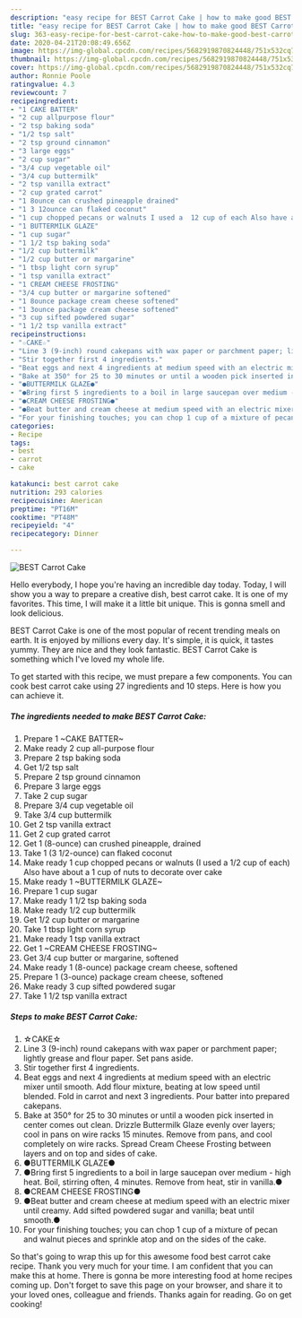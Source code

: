 ```yaml
---
description: "easy recipe for BEST Carrot Cake | how to make good BEST Carrot Cake"
title: "easy recipe for BEST Carrot Cake | how to make good BEST Carrot Cake"
slug: 363-easy-recipe-for-best-carrot-cake-how-to-make-good-best-carrot-cake
date: 2020-04-21T20:08:49.656Z
image: https://img-global.cpcdn.com/recipes/5682919870824448/751x532cq70/best-carrot-cake-recipe-main-photo.jpg
thumbnail: https://img-global.cpcdn.com/recipes/5682919870824448/751x532cq70/best-carrot-cake-recipe-main-photo.jpg
cover: https://img-global.cpcdn.com/recipes/5682919870824448/751x532cq70/best-carrot-cake-recipe-main-photo.jpg
author: Ronnie Poole
ratingvalue: 4.3
reviewcount: 7
recipeingredient:
- "1 CAKE BATTER"
- "2 cup allpurpose flour"
- "2 tsp baking soda"
- "1/2 tsp salt"
- "2 tsp ground cinnamon"
- "3 large eggs"
- "2 cup sugar"
- "3/4 cup vegetable oil"
- "3/4 cup buttermilk"
- "2 tsp vanilla extract"
- "2 cup grated carrot"
- "1 8ounce can crushed pineapple drained"
- "1 3 12ounce can flaked coconut"
- "1 cup chopped pecans or walnuts I used a  12 cup of each Also have about a 1 cup of nuts to decorate over cake"
- "1 BUTTERMILK GLAZE"
- "1 cup sugar"
- "1 1/2 tsp baking soda"
- "1/2 cup buttermilk"
- "1/2 cup butter or margarine"
- "1 tbsp light corn syrup"
- "1 tsp vanilla extract"
- "1 CREAM CHEESE FROSTING"
- "3/4 cup butter or margarine softened"
- "1 8ounce package cream cheese softened"
- "1 3ounce package cream cheese softened"
- "3 cup sifted powdered sugar"
- "1 1/2 tsp vanilla extract"
recipeinstructions:
- "☆CAKE☆"
- "Line 3 (9-inch) round cakepans with wax paper or parchment paper; lightly grease and flour paper. Set pans aside."
- "Stir together first 4 ingredients."
- "Beat eggs and next 4 ingredients at medium speed with an electric mixer until smooth. Add flour mixture, beating at low speed until blended. Fold in carrot and next 3 ingredients. Pour batter into prepared cakepans."
- "Bake at 350° for 25 to 30 minutes or until a wooden pick inserted in center comes out clean. Drizzle Buttermilk Glaze evenly over layers; cool in pans on wire racks 15 minutes. Remove from pans,  and cool completely on wire racks. Spread Cream Cheese Frosting between layers and on top and sides of cake."
- "●BUTTERMILK GLAZE●"
- "●Bring first 5 ingredients to a boil in large saucepan over medium - high heat. Boil, stirring often, 4 minutes. Remove from heat, stir in vanilla.●"
- "●CREAM CHEESE FROSTING●"
- "●Beat butter and cream cheese at medium speed with an electric mixer until creamy. Add sifted powdered sugar and vanilla; beat until smooth.●"
- "For your finishing touches; you can chop 1 cup of a mixture of pecan and walnut pieces and sprinkle atop and on the sides of the cake."
categories:
- Recipe
tags:
- best
- carrot
- cake

katakunci: best carrot cake 
nutrition: 293 calories
recipecuisine: American
preptime: "PT16M"
cooktime: "PT48M"
recipeyield: "4"
recipecategory: Dinner

---
```



![BEST Carrot Cake](https://img-global.cpcdn.com/recipes/5682919870824448/751x532cq70/best-carrot-cake-recipe-main-photo.jpg)

Hello everybody, I hope you're having an incredible day today. Today, I will show you a way to prepare a creative dish, best carrot cake. It is one of my favorites. This time, I will make it a little bit unique. This is gonna smell and look delicious.



BEST Carrot Cake is one of the most popular of recent trending meals on earth. It is enjoyed by millions every day. It's simple, it is quick, it tastes yummy. They are nice and they look fantastic. BEST Carrot Cake is something which I've loved my whole life.


To get started with this recipe, we must prepare a few components. You can cook best carrot cake using 27 ingredients and 10 steps. Here is how you can achieve it.

<!--inarticleads1-->

##### The ingredients needed to make BEST Carrot Cake:

1. Prepare 1 ~CAKE BATTER~
1. Make ready 2 cup all-purpose flour
1. Prepare 2 tsp baking soda
1. Get 1/2 tsp salt
1. Prepare 2 tsp ground cinnamon
1. Prepare 3 large eggs
1. Take 2 cup sugar
1. Prepare 3/4 cup vegetable oil
1. Take 3/4 cup buttermilk
1. Get 2 tsp vanilla extract
1. Get 2 cup grated carrot
1. Get 1 (8-ounce) can crushed pineapple, drained
1. Take 1 (3 1/2-ounce) can flaked coconut
1. Make ready 1 cup chopped pecans or walnuts (I used a  1/2 cup of each) Also have about a 1 cup of nuts to decorate over cake
1. Make ready 1 ~BUTTERMILK GLAZE~
1. Prepare 1 cup sugar
1. Make ready 1 1/2 tsp baking soda
1. Make ready 1/2 cup buttermilk
1. Get 1/2 cup butter or margarine
1. Take 1 tbsp light corn syrup
1. Make ready 1 tsp vanilla extract
1. Get 1 ~CREAM CHEESE FROSTING~
1. Get 3/4 cup butter or margarine, softened
1. Make ready 1 (8-ounce) package cream cheese, softened
1. Prepare 1 (3-ounce) package cream cheese, softened
1. Make ready 3 cup sifted powdered sugar
1. Take 1 1/2 tsp vanilla extract




<!--inarticleads2-->

##### Steps to make BEST Carrot Cake:

1. ☆CAKE☆
1. Line 3 (9-inch) round cakepans with wax paper or parchment paper; lightly grease and flour paper. Set pans aside.
1. Stir together first 4 ingredients.
1. Beat eggs and next 4 ingredients at medium speed with an electric mixer until smooth. Add flour mixture, beating at low speed until blended. Fold in carrot and next 3 ingredients. Pour batter into prepared cakepans.
1. Bake at 350° for 25 to 30 minutes or until a wooden pick inserted in center comes out clean. Drizzle Buttermilk Glaze evenly over layers; cool in pans on wire racks 15 minutes. Remove from pans,  and cool completely on wire racks. Spread Cream Cheese Frosting between layers and on top and sides of cake.
1. ●BUTTERMILK GLAZE●
1. ●Bring first 5 ingredients to a boil in large saucepan over medium - high heat. Boil, stirring often, 4 minutes. Remove from heat, stir in vanilla.●
1. ●CREAM CHEESE FROSTING●
1. ●Beat butter and cream cheese at medium speed with an electric mixer until creamy. Add sifted powdered sugar and vanilla; beat until smooth.●
1. For your finishing touches; you can chop 1 cup of a mixture of pecan and walnut pieces and sprinkle atop and on the sides of the cake.




So that's going to wrap this up for this awesome food best carrot cake recipe. Thank you very much for your time. I am confident that you can make this at home. There is gonna be more interesting food at home recipes coming up. Don't forget to save this page on your browser, and share it to your loved ones, colleague and friends. Thanks again for reading. Go on get cooking!
